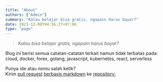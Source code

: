 ```yaml
---
title: "About"
authors: ["Admin"]
summary: "Kalau belajar bisa gratis, ngapain harus bayar?"
date: 2021-12-08T04:56:27+07:00
type: "page"
---
```


> *Kalau bisa belajar gratis, ngapain harus bayar?*

Blog ini berisi semua catatan-catatan terkait namun tidak terbatas pada:  
cloud, docker, forex, golang, javascript, kubernetes, react, serverless

Punya ide atau *nemu* salah ketik?  
Kirim [pull request](https://docs.github.com/en/pull-requests/collaborating-with-pull-requests/proposing-changes-to-your-work-with-pull-requests/about-pull-requests) [berbasis markdown](https://docs.github.com/en/github/writing-on-github/getting-started-with-writing-and-formatting-on-github/about-writing-and-formatting-on-github) ke [repository.](https://github.com/ynwd/ynwd.github.io)
